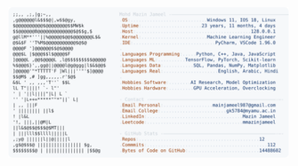 <picture>
  <source srcset="https://raw.githubusercontent.com/mmazinjameel/mmazinjameel/main/dark_mode.svg?v=1760040678" media="(prefers-color-scheme: dark)">
  <img src="https://raw.githubusercontent.com/mmazinjameel/mmazinjameel/main/light_mode.svg?v=1760040678">
</picture>
